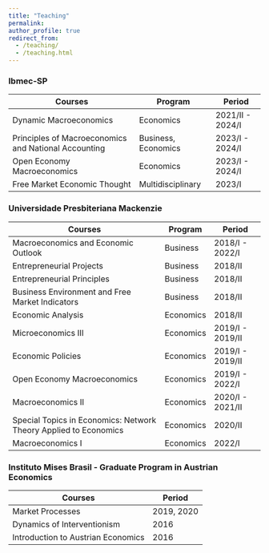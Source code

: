 ```yaml
---
title: "Teaching"
permalink:
author_profile: true
redirect_from: 
  - /teaching/
  - /teaching.html
---
```


### Ibmec-SP

| Courses                              | Program       | Period            |
| --------                              | ------        | ------------------ |
| Dynamic Macroeconomics               | Economics     | 2021/II - 2024/I   |
| Principles of Macroeconomics and National Accounting | Business, Economics | 2023/I - 2024/I   |
| Open Economy Macroeconomics          | Economics     | 2023/I - 2024/I   |
| Free Market Economic Thought         | Multidisciplinary | 2023/I           |

### Universidade Presbiteriana Mackenzie

| Courses                              | Program               | Period            |
| --------                             | ------                | ----------------- |
| Macroeconomics and Economic Outlook  | Business | 2018/I - 2022/I   |
| Entrepreneurial Projects             | Business | 2018/II           |
| Entrepreneurial Principles           | Business | 2018/II           |
| Business Environment and Free Market Indicators | Business | 2018/II |
| Economic Analysis                    | Economics             | 2018/II           |
| Microeconomics III                   | Economics             | 2019/I - 2019/II  |
| Economic Policies                    | Economics             | 2019/I - 2019/II  |
| Open Economy Macroeconomics          | Economics             | 2019/I - 2022/I   |
| Macroeconomics II                    | Economics             | 2020/I - 2021/II  |
| Special Topics in Economics: Network Theory Applied to Economics | Economics | 2020/II |
| Macroeconomics I                     | Economics             | 2022/I            |

### Instituto Mises Brasil - Graduate Program in Austrian Economics

| Courses                              | Period        |
| --------                             | ------------- |
| Market Processes                     | 2019, 2020    |
| Dynamics of Interventionism          | 2016          |
| Introduction to Austrian Economics   | 2016          |
